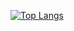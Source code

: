 [![Top Langs](https://github-readme-stats.vercel.app/api/top-langs/?username=anuraghazra&layout=compact)](https://github.com/IlyaNyrkov/github-readme-stats)

